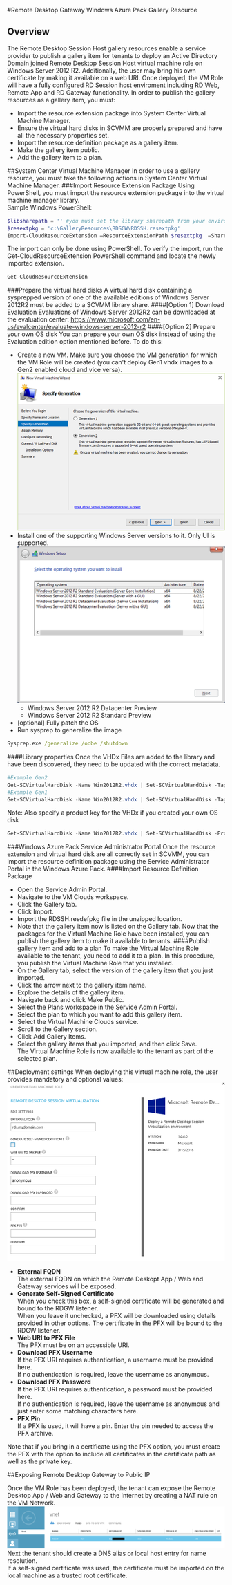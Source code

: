 #Remote Desktop Gateway
Windows Azure Pack Gallery Resource

## Overview
The Remote Desktop Session Host gallery resources enable a service provider to publish a gallery item for tenants to deploy an Active Directory Domain joined Remote Desktop Session Host virtual machine role on Windows Server 2012 R2. Additionally, the user may bring his own certificate by making it available on a web URI. Once deployed, the VM Role will have a fully configured RD Session host enviroment including RD Web, Remote App and RD Gateway functionality.
In order to publish the gallery resources as a gallery item, you must: 
- Import the resource extension package into System Center Virtual Machine Manager.
- Ensure the virtual hard disks in SCVMM are properly prepared and have all the necessary properties set.
- Import the resource definition package as a gallery item.
- Make the gallery item public.
- Add the gallery item to a plan.

##System Center Virtual Machine Manager 
In order to use a gallery resource, you must take the following actions in System Center Virtual Machine Manager.
###Import Resource Extension Package
Using PowerShell, you must import the resource extension package into the virtual machine manager library.  
Sample Windows PowerShell:
```PowerShell
$libsharepath = '' #you must set the library sharepath from your environment
$resextpkg = 'c:\GalleryResources\RDSGW\RDSSH.resextpkg'
Import-CloudResourceExtension –ResourceExtensionPath $resextpkg  –SharePath $libsharepath -AllowUnencryptedTransfer
```
The import can only be done using PowerShell.
To verify the import, run the Get-CloudResourceExtension PowerShell command and locate the newly imported extension.
```PowerShell
Get-CloudResourceExtension
```
###Prepare the virtual hard disks
A virtual hard disk containing a sysprepped version of one of the available editions of Windows Server 2012R2 must be added to a SCVMM library share.
####[Option 1] Download Evaluation
Evaluations  of Windows Server 2012R2 can be downloaded at the evaluation center: https://www.microsoft.com/en-us/evalcenter/evaluate-windows-server-2012-r2
####[Option 2] Prepare your own OS disk
You can prepare your own OS disk instead of using the Evaluation edition option mentioned before. To do this:
- Create a new VM. Make sure you choose the VM generation for which the VM Role will be created (you can't deploy Gen1 vhdx images to a Gen2 enabled cloud and vice versa).  
![hv_gen_selection](docfiles/hv_gen_selection.png)  
- Install one of the supporting Windows Server versions to it. Only UI is supported.
![os_edition_selection](docfiles/os_edition_selection.png)  
    - Windows Server 2012 R2 Datacenter Preview
    - Windows Server 2012 R2 Standard Preview  
- [optional] Fully patch the OS
- Run sysprep to generalize the image
```bat
Sysprep.exe /generalize /oobe /shutdown
```
####Library properties
Once the VHDx Files are added to the library and have been discovered, they need to be updated with the correct metadata.
```PowerShell
#Example Gen2
Get-SCVirtualHardDisk -Name Win2012R2.vhdx | Set-SCVirtualHardDisk -Tag @('WindowsServer2012','R2') -Release 1.0.0.0 -FamilyName 'Windows Server 2012 R2 UEFI' -VirtualizationPlatform HyperV
#Example Gen1
Get-SCVirtualHardDisk -Name Win2012R2.vhdx | Set-SCVirtualHardDisk -Tag @('WindowsServer2012','R2') -Release 1.0.0.0 -FamilyName 'Windows Server 2012 R2' -VirtualizationPlatform HyperV
```
Note: Also specify a product key for the VHDx if you created your own OS disk
```PowerShell
Get-SCVirtualHardDisk -Name Win2012R2.vhdx | Set-SCVirtualHardDisk -ProductKey 'Enter Product Key here'
```
###Windows Azure Pack Service Administrator Portal
Once the resource extension and virtual hard disk are all correctly set in SCVMM, you can import the resource definition package using the Service Administrator Portal in the Windows Azure Pack.
####Import Resource Definition Package 
- Open the Service Admin Portal.
- Navigate to the VM Clouds workspace.
- Click the Gallery tab.
- Click Import.
- Import the RDSSH.resdefpkg file in the unzipped location.
- Note that the gallery item now is listed on the Gallery tab.
Now that the packages for the Virtual Machine Role have been installed, you can publish the gallery item to make it available to tenants.
####Publish gallery item and add to a plan
To make the Virtual Machine Role available to the tenant, you need to add it to a plan. In this procedure, you publish the Virtual Machine Role that you installed.
- On the Gallery tab, select the version of the gallery item that you just imported.
- Click the arrow next to the gallery item name.
- Explore the details of the gallery item.
- Navigate back and click Make Public.
- Select the Plans workspace in the Service Admin Portal.
- Select the plan to which you want to add this gallery item.
- Select the Virtual Machine Clouds service.
- Scroll to the Gallery section.
- Click Add Gallery Items.
- Select the gallery items that you imported, and then click Save.  
The Virtual Machine Role is now available to the tenant as part of the selected plan.

##Deployment settings
When deploying this virtual machine role, the user provides mandatory and optional values:  
![viewdefdomain](docfiles/viewdef.png)
- **External FQDN**  
The external FQDN on which the Remote Deskopt App / Web and Gateway services will be exposed. 
- **Generate Self-Signed Certificate**  
When you check this box, a self-signed certificate will be generated and bound to the RDGW listener.  
When you leave it unchecked, a PFX will be downloaded using details provided in other options. The certificate in the PFX will be bound to the RDGW listener.
- **Web URI to PFX File**  
The PFX must be on an accessible URI.
- **Download PFX Username**  
If the PFX URI requires authentication, a username must be provided here.  
If no authentication is required, leave the username as anonymous.
- **Download PFX Password**  
If the PFX URI requires authentication, a password must be provided here.  
If no authentication is required, leave the username as anonymous and just enter some matching characters here.
- **PFX Pin**  
If a PFX is used, it will have a pin. Enter the pin needed to access the PFX archive.

Note that if you bring in a certificate using the PFX option, you must create the PFX with the option to include all certificates in the certificate path as well as the private key.

##Exposing Remote Desktop Gateway to Public IP

Once the VM Role has been deployed, the tenant can expose the Remote Desktop App / Web and Gateway to the Internet by creating a NAT rule on the VM Network.
![vnet](docfiles/vnet.png)  
Next the tenant should create a DNS alias or local host entry for name resolution.  
If a self-signed certificate was used, the certificate must be imported on the local machine as a trusted root certificate.